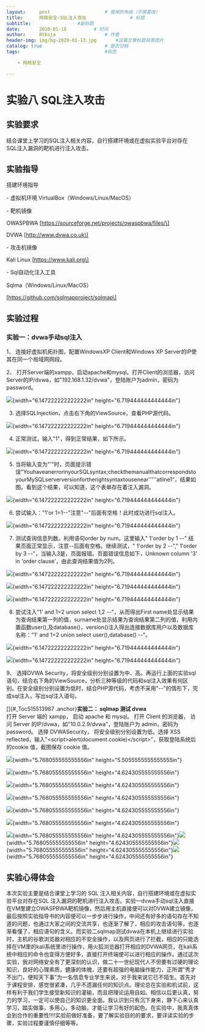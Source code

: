 ```yaml
---
layout:     post   				    # 使用的布局（不需要改）
title:      网络安全-SQL注入攻击			    # 标题 
subtitle:                 #副标题
date:       2020-01-18			# 时间
author:     Btbsja					# 作者
header-img: img/bg-2020-01-13.jpg 	    #这篇文章标题背景图片
catalog: true 						# 是否归档
tags:								#标签

    - 网络安全

---
```








# 实验⼋ SQL注⼊攻击

## **实验要求**

结合课堂上学习的SQL注⼊相关内容，⾃⾏搭建环境或在虚拟实验平台对存在 SQL注⼊漏洞的靶机进⾏注⼊攻击。

## 实验指导

搭建环境指导

\- 虚拟机环境 VirtualBox（Windows/Linux/MacOS）

\- 靶机镜像

OWASPBWA \[https://sourceforge.net/projects/owaspbwa/files/\]

DVWA \[http://www.dvwa.co.uk\]

\- 攻击机镜像

Kali Linux \[https://www.kali.org\]

\- Sql⾃动化注⼊⼯具

Sqlma（Windows/Linux/MacOS）

\[https://github.com/sqlmapproject/sqlmap\]

## 实验过程

### 实验一：dvwa手动sql注入

1、 连接好虚拟机拓扑图，配置WindowsXP Client和Windows XP Server的IP使其在同一个局域网网段。

2、 打开Server端的xampp，启动apache和mysql。打开Client的浏览器，访问Server的IP/dvwa，如"192.168.1.32/dvwa"，登陆账户为admin，密码为password。

![](https://gitee.com/btbsja/BlogImg/raw/master/blog/2020/03/20200308233523.png){width="6.147222222222222in" height="6.719444444444444in"}

3.  选择SQLInjection，点击右下角的ViewSource，查看PHP源代码。

![](https://gitee.com/btbsja/BlogImg/raw/master/blog/2020/03/20200308233524.png){width="6.147222222222222in" height="6.719444444444444in"}

4.  正常测试，输入"1"，得到正常结果，如下所示。

![](https://gitee.com/btbsja/BlogImg/raw/master/blog/2020/03/20200308233525.png){width="6.147222222222222in" height="6.719444444444444in"}

5.  当将输入变为"\'"时，页面提示错误"YouhaveanerrorinyourSQLsyntax;checkthemanualthatcorrespondstoyourMySQLserverversionfortherightsyntaxtousenear\'\'\'\'\'atline1"，结果如图。看到这个结果，可以知道，这个表单存在着注入漏洞。

![](https://gitee.com/btbsja/BlogImg/raw/master/blog/2020/03/20200308233526.png){width="6.147222222222222in" height="6.719444444444444in"}

6.  尝试输入："1'or 1=1--"注意"\--"后面有空格！此时成功进行sql注入。

![](https://gitee.com/btbsja/BlogImg/raw/master/blog/2020/03/20200308233527.png){width="6.147222222222222in" height="6.719444444444444in"}

7.  测试查询信息列数。利用语句order by num。这里输入\" 1\'order by 1 \--\" 结果页面正常显示，注意\--后面有空格。继续测试，\" 1\'order by 2 \--\",\" 1\'order by 3 \--\"，当输入3是，页面报错。页面错误信息如下，Unknown column \'3\' in \'order clause\'，由此查询结果值为2列。

![](https://gitee.com/btbsja/BlogImg/raw/master/blog/2020/03/20200308233528.png){width="6.147222222222222in" height="6.719444444444444in"}

![](https://cdn.jsdelivr.net/gh/btbsja/btbsjaimg@master/img202003/08/175008-280375.png){width="6.147222222222222in" height="6.719444444444444in"}

![](https://gitee.com/btbsja/BlogImg/raw/master/blog/2020/03/20200308233529.png){width="6.147222222222222in" height="6.719444444444444in"}

8.  尝试注入"1\' and 1=2 union select 1,2 \--"，从而得出First name处显示结果为查询结果第一列的值，surname处显示结果为查询结果第二列的值，利用内置函数user(),及database()，version()注入得出连接数据库用户以及数据库名称："1\' and 1=2 union select user(),database() \--"。

![](https://gitee.com/btbsja/BlogImg/raw/master/blog/2020/03/20200308233530.png){width="6.147222222222222in" height="6.719444444444444in"}

![](https://gitee.com/btbsja/BlogImg/raw/master/blog/2020/03/20200308233531.png){width="6.147222222222222in" height="6.719444444444444in"}

9、 选择DVWA Security，将安全级别分别设置为中、高。再运行上面的实验sql语句，结合右下角的ViewSource，分析三种等级的代码和sql注入效果有何区别。在安全级别分别设置为低时，结合PHP源代码，考虑不采用"\--"的情形下，完成sql注入，写出sql注入语句。

[]{#_Toc515513987 .anchor}**实验二： sqlmap 测试 dvwa**\
打开 Server 端的 xampp， 启动 apache 和 mysql。 打开 Client 的浏览器， 访问 Server 的IP/dvwa，如"10.0.2.9/dvwa"，登陆账户为 admin，密码为 password。 选择 DVWASecurity， 将安全级别分别设置为低。选择 XSS reflected，输入"\<script\>alert(document.cookie)\</script\>"，获取登陆系统后的cookie 值，截图保存 cookie 值。

![](https://gitee.com/btbsja/BlogImg/raw/master/blog/2020/03/20200308233532.png){width="5.768055555555556in" height="5.5055555555555555in"}

![](https://gitee.com/btbsja/BlogImg/raw/master/blog/2020/03/20200308233533.png){width="5.768055555555556in" height="4.624305555555556in"}

![](https://gitee.com/btbsja/BlogImg/raw/master/blog/2020/03/20200308233534.png){width="5.768055555555556in" height="4.624305555555556in"}

![](https://gitee.com/btbsja/BlogImg/raw/master/blog/2020/03/20200308233535.png){width="5.768055555555556in" height="4.624305555555556in"}

![](https://gitee.com/btbsja/BlogImg/raw/master/blog/2020/03/20200308233536.png){width="5.768055555555556in" height="4.624305555555556in"}

![](https://gitee.com/btbsja/BlogImg/raw/master/blog/2020/03/20200308233537.png){width="5.768055555555556in" height="4.624305555555556in"}

![](https://gitee.com/btbsja/BlogImg/raw/master/blog/2020/03/20200308233538.png){width="5.768055555555556in" height="4.624305555555556in"}![](https://cdn.jsdelivr.net/gh/btbsja/btbsjaimg@master/img202003/08/173528-499154.png){width="5.768055555555556in" height="4.624305555555556in"}![](https://gitee.com/btbsja/BlogImg/raw/master/blog/2020/03/20200308233539.png){width="5.768055555555556in" height="4.624305555555556in"}![](https://cdn.jsdelivr.net/gh/btbsja/btbsjaimg@master/img202003/08/173426-815732.png){width="5.768055555555556in" height="4.624305555555556in"}

## 实验心得体会

本次实验主要是结合课堂上学习的 SQL 注⼊相关内容，自行搭建环境或在虚拟实验平台对存在SQL 注⼊漏洞的靶机进⾏注⼊攻击。实验一dvwa手动sql注入直接在VM里建立OWASPBWA靶机镜像，然后用主机直接便可以对DVWA建立镜像，最后按照实验指导书的内容便可以一步步进行操作，中间还有好多的语句存在不知道的问题，也通过大家之间的交流共享，也逐渐了解了，相应的攻击语句等，也逐渐看懂了，相应语句的含义。而实验二sqlmap测试dvwa在本机上继续进行实验时，主机的谷歌浏览器对相应的不安全操作，以及网页进行了拦截，相应的只能选择在VM里的kali系统里进行操作，用火狐浏览器打开相应的DVWA网页，在kali系统中相应的命令也变得方便好多，直接打开终端便可以进行相应的操作。通过这次实验，我对网络安全有了更深刻的认识，做二十一世纪现代人不但要有过硬的理论知识，良好的心理素质，健康的体魄，还要有超强的电脑操作能力，正所谓"秀才不出门，便知天下事"为一名信息专业学生来说，对于我来说它已不陌生。首先对于课程安排，感觉很紧凑，几乎不遗漏任何的知识点。理论总在实验和机试前，这样有利于我们学生接受新知识的灌输，而且把理论运用自如。相信以后更认真，努力的学习，一定可以使自己的知识更全面。我认识到只有沉下身来，静下心来认真学习，踏实做事，多用心，多动脑，才能让学习有好的起色。在实验中，我真真体会到合作的重要性!!!!实验前做好准备，要了解实验目的的要求，要详读实验的步骤，实验过程要谨慎仔细等等。
